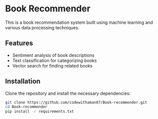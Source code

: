 # Book Recommender

This is a book recommendation system built using machine learning and various data processing techniques.

## Features
- Sentiment analysis of book descriptions
- Text classification for categorizing books
- Vector search for finding related books

## Installation
Clone the repository and install the necessary dependencies:

```bash
git clone https://github.com/codewithaman07/Book-recommender.git
cd Book-recommender
pip install -r requirements.txt
